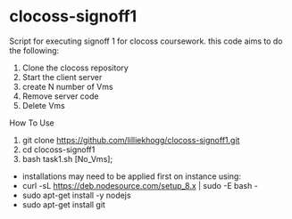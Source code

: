 # clocoss-signoff1

Script for executing signoff 1 for clocoss coursework.
this code aims to do the following:
1. Clone the clocoss repository
2. Start the client server
3. create N number of Vms
4. Remove server code
5. Delete Vms




How To Use

1. git clone https://github.com/lilliekhogg/clocoss-signoff1.git
2. cd clocoss-signoff1
3. bash task1.sh [No_Vms];


- installations may need to be applied first on instance using:
- curl -sL https://deb.nodesource.com/setup_8.x | sudo -E bash -
- sudo apt-get install -y nodejs
- sudo apt-get install git
